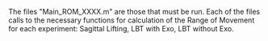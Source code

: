 The files "Main_ROM_XXXX.m" are those that must be run. Each of the files calls to the necessary functions for calculation of the Range of Movement for each experiment: Sagittal Lifting, LBT with Exo, LBT without Exo.
